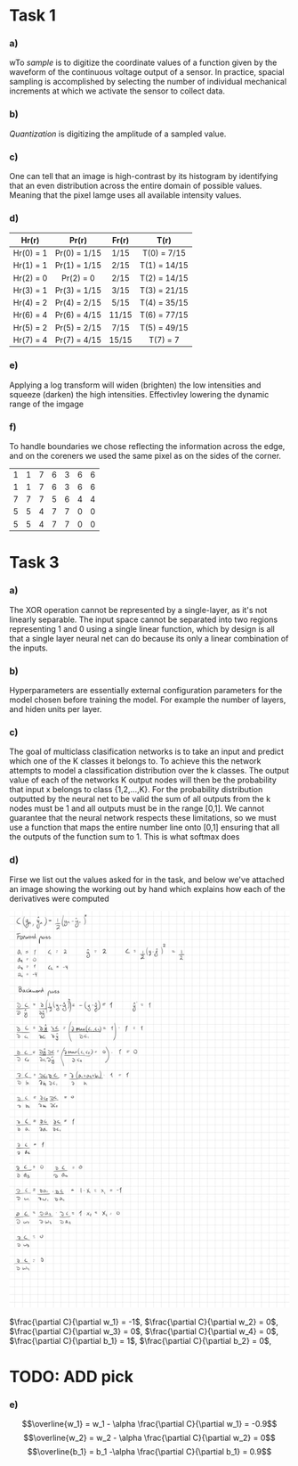 # Task 1

### a) 
wTo *sample* is to digitize the coordinate values of a function given by the waveform of the continuous voltage output of a sensor. 
In practice, spacial sampling is accomplished by selecting the number of individual mechanical increments at which we activate the sensor to collect data.

### b)
*Quantization* is digitizing the amplitude of a sampled value.

### c)
One can tell that an image is high-contrast by its histogram by identifying that an even distribution across the entire domain of possible values. Meaning that the pixel Iamge uses all available intensity values.

### d)
| Hr(r)     | Pr(r)        | Fr(r) |  T(r)        |
|:---------:|:------------:|:-----:|:------------:|
| Hr(0) = 1 | Pr(0) = 1/15 | 1/15 |  T(0) = 7/15  |
| Hr(1) = 1 | Pr(1) = 1/15 | 2/15  | T(1) = 14/15 |
| Hr(2) = 0 | Pr(2) = 0    | 2/15  | T(2) = 14/15 |
| Hr(3) = 1 | Pr(3) = 1/15 | 3/15  | T(3) = 21/15 |
| Hr(4) = 2 | Pr(4) = 2/15 | 5/15  | T(4) = 35/15 |
| Hr(6) = 4 | Pr(6) = 4/15 | 11/15 | T(6) = 77/15 |
| Hr(5) = 2 | Pr(5) = 2/15 | 7/15  | T(5) = 49/15 |
| Hr(7) = 4 | Pr(7) = 4/15 | 15/15 | T(7) = 7     |


### e)
Applying a log transform will widen (brighten) the low intensities and squeeze (darken) the high intensities. Effectivley lowering the dynamic range of the imgage

### f) 
To handle boundaries we chose reflecting the information across the edge, and on the coreners we used the same pixel as on the sides of the corner.

|   |   |   |   |   |   |   |
|:-:|:-:|:-:|:-:|:-:|:-:|:-:|
| 1 | 1 | 7 | 6 | 3 | 6 | 6 |
| 1 | 1 | 7 | 6 | 3 | 6 | 6 |
| 7 | 7 | 7 | 5 | 6 | 4 | 4 |
| 5 | 5 | 4 | 7 | 7 | 0 | 0 |
| 5 | 5 | 4 | 7 | 7 | 0 | 0 |



# Task 3

### a) 
The XOR operation cannot be represented by a single-layer, as it's not linearly separable. The input space cannot be separated into two regions representing 1 and 0 using a single linear function, which by design is all that a single layer neural net can do because its only a linear combination of the inputs.

### b)
Hyperparameters are essentially external configuration parameters for the model chosen before training the model. For example the number of layers, and hiden units per layer. 

### c)
The goal of multiclass clasification networks is to take an input and predict which one of the K classes it belongs to. To achieve this the network attempts to model a classification distribution over the k classes. The output value of each of the networks K output nodes will then be the probability that input x belongs to class {1,2,...,K}. For the probability distribution outputted by the neural net to be valid the sum of all outputs from the k nodes must be 1 and all outputs must be in the range [0,1]. We cannot guarantee that the neural network respects these limitations, so we must use a function that maps the entire number line onto [0,1] ensuring that all the outputs of the function sum to 1. This is what softmax does


### d)
Firse we list out the values asked for in the task, and below we've attached an image showing the working out by hand which explains how each of the derivatives were computed 

![Calculation](/assignment%201/image_solutions/forwardbackward.jpg)  


$\frac{\partial C}{\partial w_1} = -1$,
$\frac{\partial C}{\partial w_2} = 0$,
$\frac{\partial C}{\partial w_3} = 0$,
$\frac{\partial C}{\partial w_4} = 0$,
$\frac{\partial C}{\partial b_1} = 1$,
$\frac{\partial C}{\partial b_2} = 0$,

# TODO: ADD pick

### e)
$$\overline{w_1} = w_1 - \alpha \frac{\partial C}{\partial w_1} = -0.9$$
$$\overline{w_2} = w_2 - \alpha \frac{\partial C}{\partial w_2} = 0$$
$$\overline{b_1} = b_1 -\alpha \frac{\partial C}{\partial b_1} = 0.9$$

